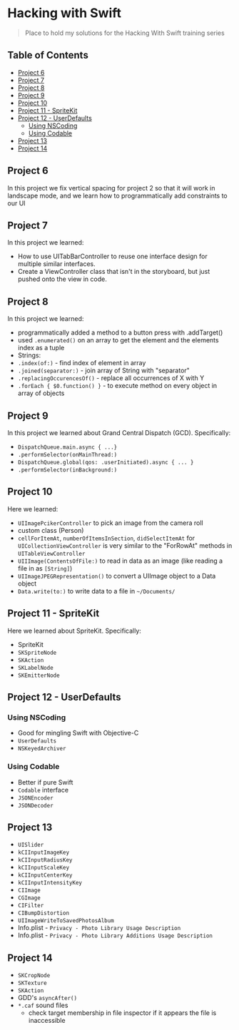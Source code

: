 # Hacking with Swift
> Place to hold my solutions for the Hacking With Swift training series

## Table of Contents
* [Project 6](#project-6)
* [Project 7](#project-7)
* [Project 8](#project-8)
* [Project 9](#project-9)
* [Project 10](#project-10)
* [Project 11 - SpriteKit](#project-11---spritekit)
* [Project 12 - UserDefaults](#project-12---userdefaults)
    + [Using NSCoding](#using-nscoding)
    + [Using Codable](#using-codable)
* [Project 13](#project-13)
* [Project 14](#project-14)

## Project 6
In this project we fix vertical spacing for project 2 so that it will work in landscape mode, and we learn how to programmatically add constraints to our UI

## Project 7
In this project we learned:
* How to use UITabBarController to reuse one interface design for multiple similar interfaces.
* Create a ViewController class that isn't in the storyboard, but just pushed onto the view in code.

## Project 8
In this project we learned:
* programmatically added a method to a button press with .addTarget()
* used `.enumerated()` on an array to get the element and the elements index as a tuple
* Strings:
 * `.index(of:)` - find index of element in array
 * `.joined(separator:)`  - join array of String with "separator"
 * `.replacingOccurencesOf()` - replace all occurrences of X with Y
* `.forEach { $0.function() }` - to execute method on every object in array of objects

## Project 9
In this project we learned about Grand Central Dispatch (GCD).  Specifically:
* `DispatchQueue.main.async { ...}`
* `.performSelector(onMainThread:)`
* `DispatchQueue.global(qos: .userInitiated).async { ... }`
* `.performSelector(inBackground:)`

## Project 10
Here we learned:
* `UIImagePcikerController` to pick an image from the camera roll
* custom class (Person)
* `cellForItemAt`, `numberOfItemsInSection`, `didSelectItemAt` for `UICollectionViewController` is very similar to the "ForRowAt" methods in `UITableViewController`
* `UIIImage(ContentsOfFile:)` to read in data as an image (like reading a file in as `[String]`)
* `UIImageJPEGRepresentation()` to convert a UIImage object to a Data object
* `Data.write(to:)` to write data to a file in `~/Documents/`

## Project 11 - SpriteKit
Here we learned about SpriteKit.  Specifically:
* SpriteKit
* `SKSpriteNode`
* `SKAction`
* `SKLabelNode`
* `SKEmitterNode`

## Project 12 - UserDefaults
### Using NSCoding
* Good for mingling Swift with Objective-C
* `UserDefaults`
* `NSKeyedArchiver`

### Using Codable
* Better if pure Swift
* `Codable` interface
* `JSONEncoder`
* `JSONDecoder`

## Project 13
* `UISlider`
* `kCIInputImageKey`
* `kCIInputRadiusKey`
* `kCIInputScaleKey`
* `kCIInputCenterKey`
* `kCIInputIntensityKey`
* `CIImage`
* `CGImage`
* `CIFilter`
* `CIBumpDistortion`
* `UIImageWriteToSavedPhotosAlbum`
* Info.plist - `Privacy - Photo Library Usage Description`
* Info.plist - `Privacy - Photo Library Additions Usage Description`


## Project 14
* `SKCropNode`
* `SKTexture`
* `SKAction`
* GDD's `asyncAfter()`
* `*.caf` sound files
  * check target membership in file inspector if it appears the file is inaccessible

